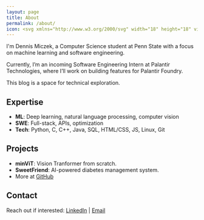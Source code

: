 ```yaml
---
layout: page
title: About
permalink: /about/
icon: <svg xmlns="http://www.w3.org/2000/svg" width="18" height="18" viewBox="0 0 24 24" fill="none" stroke="currentColor" stroke-width="2" stroke-linecap="round" stroke-linejoin="round" class="lucide lucide-user"><path d="M19 21v-2a4 4 0 0 0-4-4H9a4 4 0 0 0-4 4v2"></path><circle cx="12" cy="7" r="4"></circle></svg>
---
```


I'm Dennis Miczek, a Computer Science student at Penn State with a focus on machine learning and software engineering.

Currently, I’m an incoming Software Engineering Intern at Palantir Technologies, where I’ll work on building features for Palantir Foundry.

This blog is a space for technical exploration.

## Expertise
 - **ML**: Deep learning, natural language processing, computer vision
 - **SWE**: Full-stack, APIs, optimization
 - **Tech**: Python, C, C++, Java, SQL, HTML/CSS, JS, Linux, Git

## Projects
 - **minViT**: Vision Tranformer from scratch.
 - **SweetFriend**: AI-powered diabetes management system.
 - More at [GitHub](https://dmicz.github.io)

## Contact
Reach out if interested: 
[LinkedIn](https://www.linkedin.com/in/dennis-miczek/) | [Email](mailto:dennis.miczek@gmail.com)
